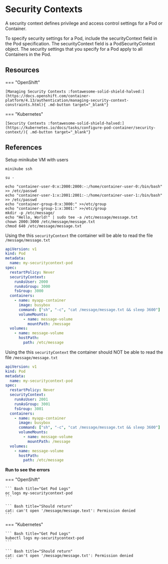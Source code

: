 # Security Contexts

A security context defines privilege and access control settings for a Pod or Container.

To specify security settings for a Pod, include the securityContext field in the Pod specification. The securityContext field is a PodSecurityContext object. The security settings that you specify for a Pod apply to all Containers in the Pod.

## Resources

=== "OpenShift"

    [Managing Security Contexts :fontawesome-solid-shield-halved:](https://docs.openshift.com/container-platform/4.13/authentication/managing-security-context-constraints.html){ .md-button target="_blank"}

=== "Kubernetes"

    [Security Contexts :fontawesome-solid-shield-halved:](https://kubernetes.io/docs/tasks/configure-pod-container/security-context/){ .md-button target="_blank"}

## References

Setup minikube VM with users

```
minikube ssh
```

```
su -
```

```
echo "container-user-0:x:2000:2000:-:/home/container-user-0:/bin/bash" >> /etc/passwd
echo "container-user-1:x:2001:2001:-:/home/container-user-1:/bin/bash" >> /etc/passwd
echo "container-group-0:x:3000:" >>/etc/group
echo "container-group-1:x:3001:" >>/etc/group
mkdir -p /etc/message/
echo "Hello, World!" | sudo tee -a /etc/message/message.txt
chown 2000:3000 /etc/message/message.txt
chmod 640 /etc/message/message.txt
```

Using the this `securityContext` the container will be able to read the file `/message/message.txt`

```yaml
apiVersion: v1
kind: Pod
metadata:
  name: my-securitycontext-pod
spec:
  restartPolicy: Never
  securityContext:
    runAsUser: 2000
    runAsGroup: 3000
    fsGroup: 3000
  containers:
    - name: myapp-container
      image: busybox
      command: ["sh", "-c", "cat /message/message.txt && sleep 3600"]
      volumeMounts:
        - name: message-volume
          mountPath: /message
  volumes:
    - name: message-volume
      hostPath:
        path: /etc/message
```

Using the this `securityContext` the container should NOT be able to read the file `/message/message.txt`

```yaml
apiVersion: v1
kind: Pod
metadata:
  name: my-securitycontext-pod
spec:
  restartPolicy: Never
  securityContext:
    runAsUser: 2001
    runAsGroup: 3001
    fsGroup: 3001
  containers:
    - name: myapp-container
      image: busybox
      command: ["sh", "-c", "cat /message/message.txt && sleep 3600"]
      volumeMounts:
        - name: message-volume
          mountPath: /message
  volumes:
    - name: message-volume
      hostPath:
        path: /etc/message
```

**Run to see the errors**

=== "OpenShift"

    ``` Bash title="Get Pod Logs"
    oc logs my-securitycontext-pod
    ```

    ``` Bash title="Should return"
    cat: can't open '/message/message.text': Permission denied
    ```

=== "Kubernetes"

    ``` Bash title="Get Pod Logs"
    kubectl logs my-securitycontext-pod
    ```

    ``` Bash title="Should return"
    cat: can't open '/message/message.txt': Permission denied
    ```
